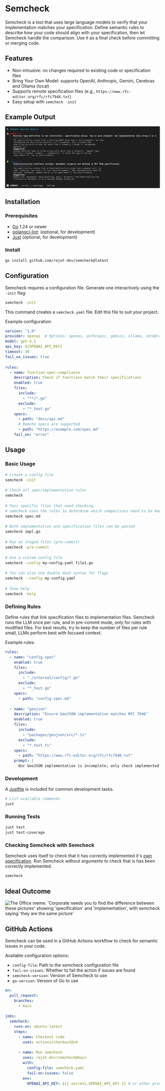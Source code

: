 # Semcheck

Semcheck is a tool that uses large language models to verify that your implementation matches your specification. Define semantic rules to describe how your code should align with your specification, then let Semcheck handle the comparison. Use it as a final check before committing or merging code.

## Features

* Non-intrusive: no changes required to existing code or specification files
* Bring Your Own Model: supports OpenAI, Anthropic, Gemini, Cerebras and Ollama (local)
* Supports remote specification files (e.g., `https://www.rfc-editor.org/rfc/rfc7946.txt`)
* Easy setup with `semcheck -init`

## Example Output

![Semcheck example output showing two found issues](./assets/semantic-output.webp)

## Installation

### Prerequisites

* [Go](https://go.dev/doc/install) 1.24 or newer
* [golangci-lint](https://golangci-lint.run): (optional, for development)
* [Just](https://github.com/casey/just) (optional, for development)

### Install

```bash
go install github.com/rejot-dev/semcheck@latest
```

## Configuration

Semcheck requires a configuration file. Generate one interactively using the `-init` flag:

```bash
semcheck -init
```

This command creates a `semcheck.yaml` file. Edit this file to suit your project.

Example configuration:

```yaml
version: "1.0"
provider: openai  # Options: openai, anthropic, gemini, ollama, cerebras
model: gpt-4.1
api_key: ${OPENAI_API_KEY}
timeout: 30
fail_on_issues: true

rules:
  - name: function-spec-compliance
    description: Check if functions match their specifications
    enabled: true
    files:
      include:
        - "**/*.go"
      exclude:
        - "*_test.go"
    specs:
      - path: "docs/api.md"
      # Remote specs are supported
      - path: "https://example.com/spec.md"
    fail_on: "error"
```

## Usage

### Basic Usage

```bash
# Create a config file
semcheck -init

# Check all spec/implementation rules
semcheck

# Pass specific files that need checking,
# semcheck uses the rules to determine which comparisons need to be made
semcheck spec.md

# Both implementation and specification files can be passed
semcheck impl.go

# Run on staged files (pre-commit)
semcheck -pre-commit

# Use a custom config file
semcheck -config my-config.yaml file1.go

# You can also use double dash syntax for flags
semcheck --config my-config.yaml

# Show help
semcheck -help
```

### Defining Rules

Define rules that link specification files to implementation files. Semcheck runs the LLM once per rule, and in pre-commit mode, only for rules with modified files. For best results, try to keep the number of files per rule small, LLMs perform best with focused context.

Example rules:

```yaml
rules:
  - name: "config-spec"
    enabled: true
    files:
      include:
        - "./internal/config/*.go"
      exclude:
        - "*_test.go"
    specs:
      - path: "config-spec.md"

  - name: "geojson"
    description: "Ensure GeoJSON implementation matches RFC 7946"
    enabled: true
    files:
      include:
        - "packages/geojson/src/*.ts"
      exclude:
        - "*.test.ts"
    specs:
      - path: "https://www.rfc-editor.org/rfc/rfc7946.txt"
    prompt: |
      Our GeoJSON implementation is incomplete; only check implemented features.
```

### Development

A [Justfile](./Justfile) is included for common development tasks.

```bash
# List available commands
just
```

### Running Tests

```bash
just test
just test-coverage
```

### Checking Semcheck with Semcheck

Semcheck uses itself to check that it has correctly implemented it's [own specification](./specs/semcheck.md). Run Semcheck without arguments to check that is has been correctly implemented.

```bash
semcheck
```

## Ideal Outcome

![The Office meme: 'Corporate needs you to find the difference between these pictures' showing 'specification' and 'implementation', with semcheck saying 'they are the same picture'](./assets/office-meme.webp)

## GitHub Actions

Semcheck can be used in a GitHub Actions workflow to check for semantic issues in your code.

Available configuration options:

* `config-file`: Path to the semcheck configuration file
* `fail-on-issues`: Whether to fail the action if issues are found
* `semcheck-version`: Version of Semcheck to use
* `go-version`: Version of Go to use

```yaml
on:
  pull_request:
    branches:
      - main

jobs:
  semcheck:
    runs-on: ubuntu-latest
    steps:
      - name: Checkout code
        uses: actions/checkout@v4

      - name: Run semcheck
        uses: rejot-dev/semcheck@main
        with:
          config-file: semcheck.yaml
          fail-on-issues: false
        env:
          OPENAI_API_KEY: ${{ secrets.OPENAI_API_KEY }} # or other provider API key, configurable in semcheck.yaml
```
